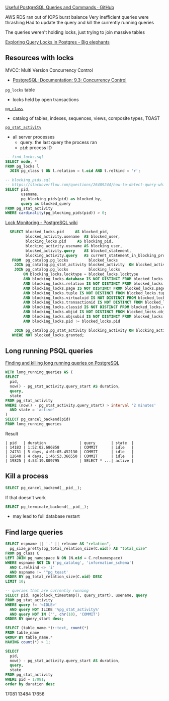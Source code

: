 [Useful PostgreSQL Queries and Commands · GitHub](https://gist.github.com/rgreenjr/3637525)

AWS RDS ran out of IOPS burst balance
Very inefficient queries were thrashing
Had to update the query and kill the currently running queries

The queries weren't holding locks, just trying to join massive tables

[Exploring Query Locks in Postgres - Big elephants](http://big-elephants.com/2013-09/exploring-query-locks-in-postgres/)

## Resources with locks

MVCC: Multi Version Concurrency Control
- [PostgreSQL: Documentation: 9.3: Concurrency Control](https://www.postgresql.org/docs/9.3/mvcc.html)

`pg_locks` table
- locks held by open transactions

[`pg_class`](https://www.postgresql.org/docs/current/catalog-pg-class.html)
- catalog of tables, indexes, sequences, views, composite types, TOAST

[`pg_stat_activity`](https://www.postgresql.org/docs/current/monitoring-stats.html#MONITORING-PG-STAT-ACTIVITY-VIEW)
- all server processes
	- query: the last query the process ran
	- `pid`: process ID
```sql title="find_locks.sql"
-- find_locks.sql
SELECT mode, *
FROM pg_locks l
  JOIN pg_class t ON l.relation = t.oid AND t.relkind = 'r';
```

```sql title="blocking_pids.sql"
-- blocking_pids.sql
-- https://stackoverflow.com/questions/26489244/how-to-detect-query-which-holds-the-lock-in-postgres
SELECT pid, 
       usename, 
       pg_blocking_pids(pid) as blocked_by, 
       query as blocked_query
FROM pg_stat_activity
WHERE cardinality(pg_blocking_pids(pid)) > 0;
```

[Lock Monitoring - PostgreSQL wiki](https://wiki.postgresql.org/wiki/Lock_Monitoring)

```sql
  SELECT blocked_locks.pid     AS blocked_pid,
         blocked_activity.usename  AS blocked_user,
         blocking_locks.pid     AS blocking_pid,
         blocking_activity.usename AS blocking_user,
         blocked_activity.query    AS blocked_statement,
         blocking_activity.query   AS current_statement_in_blocking_process
   FROM  pg_catalog.pg_locks         blocked_locks
    JOIN pg_catalog.pg_stat_activity blocked_activity  ON blocked_activity.pid = blocked_locks.pid
    JOIN pg_catalog.pg_locks         blocking_locks 
        ON blocking_locks.locktype = blocked_locks.locktype
        AND blocking_locks.database IS NOT DISTINCT FROM blocked_locks.database
        AND blocking_locks.relation IS NOT DISTINCT FROM blocked_locks.relation
        AND blocking_locks.page IS NOT DISTINCT FROM blocked_locks.page
        AND blocking_locks.tuple IS NOT DISTINCT FROM blocked_locks.tuple
        AND blocking_locks.virtualxid IS NOT DISTINCT FROM blocked_locks.virtualxid
        AND blocking_locks.transactionid IS NOT DISTINCT FROM blocked_locks.transactionid
        AND blocking_locks.classid IS NOT DISTINCT FROM blocked_locks.classid
        AND blocking_locks.objid IS NOT DISTINCT FROM blocked_locks.objid
        AND blocking_locks.objsubid IS NOT DISTINCT FROM blocked_locks.objsubid
        AND blocking_locks.pid != blocked_locks.pid

    JOIN pg_catalog.pg_stat_activity blocking_activity ON blocking_activity.pid = blocking_locks.pid
   WHERE NOT blocked_locks.granted;
```


## Long running PSQL queries

[Finding and killing long running queries on PostgreSQL](https://medium.com/little-programming-joys/finding-and-killing-long-running-queries-on-postgres-7c4f0449e86d)

```sql TI:"kill_long_running_pids.sql"
WITH long_running_queries AS (
SELECT
  pid,
  now() - pg_stat_activity.query_start AS duration,
  query,
  state
FROM pg_stat_activity
WHERE (now() - pg_stat_activity.query_start) > interval '2 minutes'
  AND state = 'active'
)
SELECT pg_cancel_backend(pid)
FROM long_running_queries
```

Result

```
| pid   | duration               | query       | state  |
| 14183 | 1:52:02.686858         | COMMIT      | idle   |
| 24731 | 5 days, 4:01:05.452130 | COMMIT      | idle   |
| 12640 | 4 days, 1:46:53.366550 | COMMIT      | idle   |
| 19825 | 4:53:19.809795         | SELECT * ...| active |
```


## Kill a process

```sql
SELECT pg_cancel_backend(__pid__);
```

If that doesn't work

```sql
SELECT pg_terminate_backend(__pid__);
```

- may lead to full database restart

## Find large queries

```sql
SELECT nspname || '.' || relname AS "relation",
  pg_size_pretty(pg_total_relation_size(C.oid)) AS "total_size"
FROM pg_class C
LEFT JOIN pg_namespace N ON (N.oid = C.relnamespace)
WHERE nspname NOT IN ('pg_catalog', 'information_schema')
  AND C.relkind <> 'i'
  AND nspname !~ '^pg_toast'
ORDER BY pg_total_relation_size(C.oid) DESC
LIMIT 10;
```

```sql
-- queries that are currently running
SELECT pid, age(clock_timestamp(), query_start), usename, query
FROM pg_stat_activity
WHERE query != '<IDLE>'
  AND query NOT ILIKE '%pg_stat_activity%'
  AND query NOT IN ('', chr(10), 'COMMIT')
ORDER BY query_start desc;
```


```sql title="find_duplicate_tuples.sql"
SELECT (table_name.*)::text, count(*)
FROM table_name
GROUP BY table_name.*
HAVING count(*) > 1;
```


```sql
SELECT
  pid,
  now() - pg_stat_activity.query_start AS duration,
  query,
  state
FROM pg_stat_activity
WHERE pid = 17081;
order by duration desc
```

17081
13484
17656